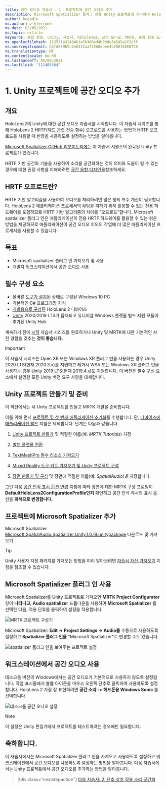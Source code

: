 ```yaml
---
title: 공간 오디오 자습서 - 1. 프로젝트에 공간 오디오 추가
description: Microsoft Spatializer 플러그 인을 Unity 프로젝트에 추가하여 HoloLens 2 HRTF 하드웨어 오프로드에 액세스합니다.
author: kegodin
ms.author: v-hferrone
ms.date: 02/05/2021
ms.topic: article
keywords: 혼합 현실, unity, 자습서, hololens2, 공간 오디오, MRTK, 혼합 현실 도구 키트, UWP, Windows 10, HRTF, 헤드 관련 전송 함수, reverb, Microsoft Spatializer
ms.openlocfilehash: 112531a3248461a5b380ad4b93de34545a2f2c3f
ms.sourcegitcommit: b4fd969b9c2e6313aa728b0dbee4b25014668720
ms.translationtype: MT
ms.contentlocale: ko-KR
ms.lasthandoff: 06/04/2021
ms.locfileid: "111403364"
---
```

# <a name="1-adding-spatial-audio-to-your-unity-project"></a>1. Unity 프로젝트에 공간 오디오 추가

## <a name="overview"></a>개요

HoloLens2의 Unity에 대한 공간 오디오 자습서를 시작합니다. 이 자습서 시리즈를 통해 HoloLens 2 HRTF(헤드 관련 전송 함수) 오프로드를 사용하는 방법과 HRTF 오프로드를 사용할 때 반향을 사용하도록 설정하는 방법을 알아봅니다.

[Microsoft Spatializer GitHub 리포지토리에는](https://github.com/microsoft/spatialaudio-unity) 이 자습서 시퀀스의 완료된 Unity 프로젝트가 있습니다.

HRTF 기반 공간화 기술을 사용하여 소리를 공간화하는 것의 의미와 도움이 될 수 있는 경우에 대한 권장 사항을 이해하려면 [공간 음향 디자인을](/windows/mixed-reality/spatial-sound-design)참조하세요.

## <a name="what-is-hrtf-offload"></a>HRTF 오프로드란?

HRTF 기반 알고리즘을 사용하여 오디오를 처리하려면 많은 양의 특수 계산이 필요합니다. HoloLens 2 애플리케이션 프로세서의 부담을 피하기 위해 활용할 수 있는 전용 하드웨어를 포함하므로 HRTF 기반 알고리즘의 처리를 "오프로드"합니다.  Microsoft spatializer 플러그 인은 애플리케이션이 전용 HRTF 하드웨어를 활용할 수 있는 쉬운 방법을 제공하므로 애플리케이션이 공간 오디오 이외의 작업에 더 많은 애플리케이션 프로세서를 사용할 수 있습니다.

## <a name="objectives"></a>목표

* Microsoft spatializer 플러그 인 가져오기 및 사용
* 개발자 워크스테이션에서 공간 오디오 사용

## <a name="prerequisites"></a>필수 구성 요소

* 올바른 [도구가 설치](../../install-the-tools.md)된 상태로 구성된 Windows 10 PC
* 기본적인 C# 프로그래밍 지식
* [개발용으로 구성](../../platform-capabilities-and-apis/using-visual-studio.md#enabling-developer-mode)된 HoloLens 2 디바이스
* <a href="https://docs.unity3d.com/Manual/GettingStartedInstallingHub.html" target="_blank">Unity</a> 2020/2019 LTS가 탑재되고 유니버설 Windows 플랫폼 빌드 지원 모듈이 추가된 Unity Hub

계속하기 전에 [시작](mr-learning-base-01.md) 자습서 시리즈를 완료하거나 Unity 및 MRTK에 대한 기본적인 사전 경험을 갖추는 **것이 좋습니다.**

> [!Important]
> 이 자습서 시리즈는 Open XR 또는 Windows XR 플러그 인을 사용하는 경우 Unity 2020 LTS(현재 2020.3.x)를 지원하고 레거시 WSA 또는 Windows XR 플러그 인을 사용하는 경우 Unity 2019 LTS(현재 2019.4.x)도 지원합니다. 이 버전은 필수 구성 요소에서 설명한 모든 Unity 버전 요구 사항을 대체합니다.

## <a name="creating-and-preparing-the-unity-project"></a>Unity 프로젝트 만들기 및 준비

이 섹션에서는 새 Unity 프로젝트를 만들고 MRTK 개발을 준비합니다.

이를 위해 먼저 [프로젝트 및 첫 번째 애플리케이션 초기화](mr-learning-base-02.md)를 수행합니다. 단, [디바이스에 애플리케이션 빌드](mr-learning-base-02.md#building-your-application-to-your-hololens-2) 지침은 제외합니다. 단계는 다음과 같습니다.

1. [Unity 프로젝트 만들기](mr-learning-base-02.md#creating-the-unity-project) 및 적절한 이름(예: *MRTK Tutorials*) 지정

1. [빌드 플랫폼 전환](mr-learning-base-02.md#configuring-the-unity-project)

1. [TextMeshPro 필수 리소스 가져오기](mr-learning-base-02.md#importing-the-textmeshpro-essential-resources)

1. [Mixed Reality 도구 키트 가져오기 및 Unity 프로젝트 구성](mr-learning-base-02.md#importing-the-mixed-reality-toolkit-and-configuring-the-unity-project)

1. [장면 만들기 및 구성](mr-learning-base-02.md#creating-the-scene-and-configuring-mrtk) 및 장면에 적절한 이름(예: *SpatialAudio)을* 지정합니다.

그런 다음 [공간 인식 표시 옵션 변경](mr-learning-base-03.md#changing-the-spatial-awareness-display-option) 지침에 따라 장면에 대한 MRTK 구성 프로필이 **DefaultHoloLens2ConfigurationProfile인지** 확인하고 공간 인식 메시의 표시 옵션을 **폐색으로 변경합니다.**

## <a name="adding-microsoft-spatializer-to-the-project"></a>프로젝트에 Microsoft Spatializer 추가

Microsoft Spatializer <a href="https://github.com/microsoft/spatialaudio-unity/releases/download/v1.0.18/Microsoft.SpatialAudio.Spatializer.Unity.1.0.18.unitypackage" target="_blank">Microsoft.SpatialAudio.Spatializer.Unity.1.0.18.unitypackage</a> 다운로드 및 가져오기

>[!TIP]
> Unity 사용자 지정 패키지를 가져오는 방법을 미리 알아보려면 [자습서 자산 가져오기](mr-learning-base-02.md#importing-the-tutorial-assets) 지침을 참조할 수 있습니다.

## <a name="enable-the-microsoft-spatializer-plugin"></a>Microsoft Spatializer 플러그 인 사용

Microsoft Spatializer를 Unity 프로젝트로 가져오면 **MRTK Project Configurator** 창이 **나타나고, Audio spatializer** 드롭다운을 사용하여 **Microsoft Spatializer** 를 선택한 다음, 적용 단추를 클릭하여 설정을 적용합니다.

![MRTK 프로젝트 구성기](images/spatial-audio/spatial-audio-01-section3-step1-1.PNG)

Microsoft Spatializer: **Edit -> Project Settings -> Audio를** 수동으로 사용하도록 설정하고 **Spatializer 플러그 인을** "Microsoft Spatializer"로 변경할 수도 있습니다.

![spatializer 플러그 인을 보여주는 프로젝트 설정](images/spatial-audio/spatial-audio-01-section3-step1-2.PNG)

## <a name="enable-spatial-audio-on-your-workstation"></a>워크스테이션에서 공간 오디오 사용

데스크톱 버전의 Windows에서는 공간 오디오가 기본적으로 사용하지 않도록 설정됩니다. 작업 표시줄에서 볼륨 아이콘을 마우스 오른쪽 단추로 클릭하여 사용하도록 설정합니다. HoloLens 2 가장 잘 표현하려면 **공간 소리 -> 헤드폰용 Windows Sonic** 를 선택합니다.

![데스크톱 공간 오디오 설정](images/spatial-audio/spatial-audio-01-section4-step1-1.PNG)

> [!NOTE]
> 이 설정은 Unity 편집기에서 프로젝트를 테스트하려는 경우에만 필요합니다.

## <a name="congratulations"></a>축하합니다.

이 자습서에서는 Microsoft Spatializer 플러그 인을 가져오고 사용하도록 설정하고 워크스테이션에서 공간 오디오를 사용하도록 설정하는 방법을 알아봅니다.
다음 자습서에서는 Unity 프로젝트에서 공간 오디오를 추가하는 방법을 알아봅니다.

> [!div class="nextstepaction"]
> [다음 자습서: 2. 단추 상호 작용 소리 공간화](unity-spatial-audio-ch2.md)

